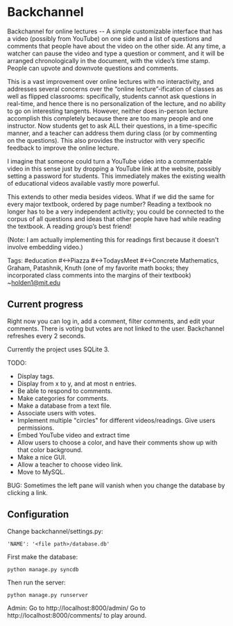 Backchannel
===========

Backchannel for online lectures -- A simple customizable interface that has a video (possibly from YouTube) on one side and a list of questions and comments that people have about the video on the other side. At any time, a watcher can pause the video and type a question or comment, and it will be arranged chronologically in the document, with the video’s time stamp. People can upvote and downvote questions and comments.

This is a vast improvement over online lectures with no interactivity, and addresses several concerns over the “online lecture”-ification of classes as well as flipped classrooms: specifically, students cannot ask questions in real-time, and hence there is no personalization of the lecture, and no ability to go on interesting tangents. However, neither does in-person lecture accomplish this completely because there are too many people and one instructor. Now students get to ask ALL their questions, in a time-specific manner, and a teacher can address them during class (or by commenting on the questions). This also provides the instructor with very specific feedback to improve the online lecture.

I imagine that someone could turn a YouTube video into a commentable video in this sense just by dropping a YouTube link at the website, possibly setting a password for students. This immediately makes the existing wealth of educational videos available vastly more powerful.

This extends to other media besides videos. What if we did the same for every major textbook, ordered by page number? Reading a textbook no longer has to be a very independent activity; you could be connected to the corpus of all questions and ideas that other people have had while reading the textbook. A reading group’s best friend!

(Note: I am actually implementing this for readings first because it doesn't involve embedding video.)

Tags: #education #<->Piazza #<->TodaysMeet #<->Concrete Mathematics, Graham, Patashnik, Knuth (one of my favorite math books; they incorporated class comments into the margins of their textbook) ~holden1@mit.edu 

Current progress
----------------
Right now you can log in, add a comment, filter comments, and edit your comments. There is voting but votes are not linked to the user.
Backchannel refreshes every 2 seconds.

Currently the project uses SQLite 3.

TODO:
* Display tags.
* Display from x to y, and at most n entries.
* Be able to respond to comments.
* Make categories for comments.
* Make a database from a text file.
* Associate users with votes.
* Implement multiple "circles" for different videos/readings. Give users permissions.
* Embed YouTube video and extract time
* Allow users to choose a color, and have their comments show up with that color background.
* Make a nice GUI.
* Allow a teacher to choose video link.
* Move to MySQL.

BUG: Sometimes the left pane will vanish when you change the database by clicking a link.

Configuration
-------------
Change backchannel/settings.py:

    'NAME': '<file path>/database.db'

First make the database:

    python manage.py syncdb

Then run the server:

    python manage.py runserver

Admin: Go to http://localhost:8000/admin/
Go to http://localhost:8000/comments/ to play around.

